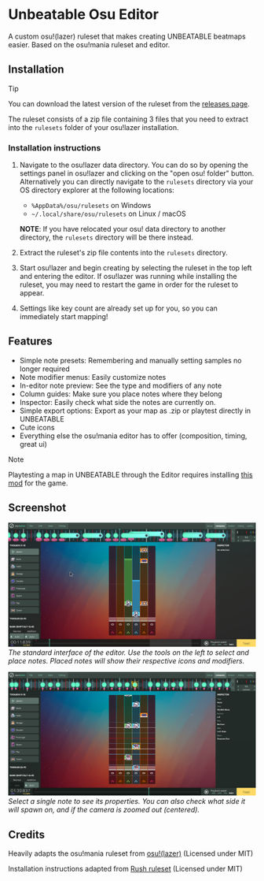 # Unbeatable Osu Editor

A custom osu!(lazer) ruleset that makes creating UNBEATABLE beatmaps easier. Based on the osu!mania ruleset and editor.

## Installation

> [!TIP]
> You can download the latest version of the ruleset from the [releases page](https://github.com/ErikGXDev/UnbeatableOsuEditor/releases).

The ruleset consists of a zip file containing 3 files that you need to extract into the `rulesets` folder of your osu!lazer installation.

### Installation instructions

1. Navigate to the osu!lazer data directory. You can do so by opening the settings panel in osu!lazer and clicking on the "open osu! folder" button. Alternatively you can directly navigate to the `rulesets` directory via your OS directory explorer at the following locations:

   - `%AppData%/osu/rulesets` on Windows
   - `~/.local/share/osu/rulesets` on Linux / macOS

   **NOTE**: If you have relocated your osu! data directory to another directory, the `rulesets` directory will be there instead.

2. Extract the ruleset's zip file contents into the `rulesets` directory.

3. Start osu!lazer and begin creating by selecting the ruleset in the top left and entering the editor.
   If osu!lazer was running while installing the ruleset, you may need to restart the game in order for the ruleset to appear.

4. Settings like key count are already set up for you, so you can immediately start mapping!

## Features

- Simple note presets: Remembering and manually setting samples no longer required
- Note modifier menus: Easily customize notes
- In-editor note preview: See the type and modifiers of any note
- Column guides: Make sure you place notes where they belong
- Inspector: Easily check what side the notes are currently on.
- Simple export options: Export as your map as .zip or playtest directly in UNBEATABLE
- Cute icons
- Everything else the osu!mania editor has to offer (composition, timing, great ui)

> [!NOTE]
> Playtesting a map in UNBEATABLE through the Editor requires installing [this mod](https://github.com/ErikGXDev/UnbeatableWebsocket) for the game.

## Screenshot

![alt text](images/screenshot.png)
_The standard interface of the editor. Use the tools on the left to select and place notes. Placed notes will show their respective icons and modifiers._

![alt text](images/screenshot2.png)
_Select a single note to see its properties. You can also check what side it will spawn on, and if the camera is zoomed out (centered)._

## Credits

Heavily adapts the osu!mania ruleset from [osu!(lazer)](https://github.com/ppy/osu) (Licensed under MIT)

Installation instructions adapted from [Rush ruleset](https://github.com/Beamographic/rush) (Licensed under MIT)
